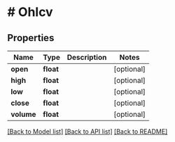 # # Ohlcv

## Properties

Name | Type | Description | Notes
------------ | ------------- | ------------- | -------------
**open** | **float** |  | [optional]
**high** | **float** |  | [optional]
**low** | **float** |  | [optional]
**close** | **float** |  | [optional]
**volume** | **float** |  | [optional]

[[Back to Model list]](../../README.md#models) [[Back to API list]](../../README.md#endpoints) [[Back to README]](../../README.md)

